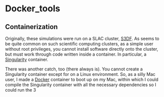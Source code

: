 # Docker_tools
## Containerization

Originally, these simulations were run on a SLAC cluster, [S3DF](https://s3df.slac.stanford.edu/#/). As seems to be quite common on such scientific computing clusters, as a simple user without root privileges, you cannot install software directly onto the cluster, but must work through code written inside a container. In particular, a [Singularity](https://sylabs.io/singularity/) container. 

There was another catch, too (there always is). You cannot create a Singularity container except for on a Linux environment. So, as a silly Mac user, I made a [Docker](https://www.Docker.com) container to boot up on my Mac, within which I could compile the Singularity container with all the necessary dependencies so I could run the 3